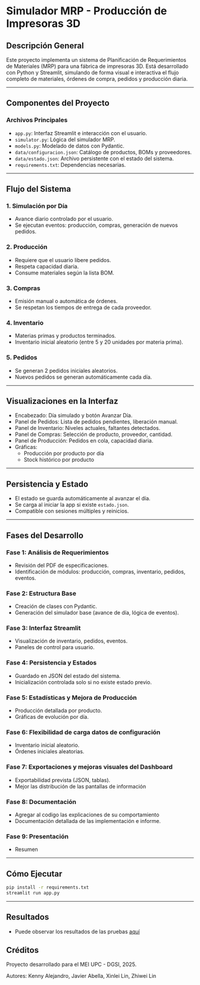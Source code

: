# Simulador MRP - Producción de Impresoras 3D

## Descripción General
Este proyecto implementa un sistema de Planificación de Requerimientos de Materiales (MRP) para una fábrica de impresoras 3D. Está desarrollado con Python y Streamlit, simulando de forma visual e interactiva el flujo completo de materiales, órdenes de compra, pedidos y producción diaria.

---

## Componentes del Proyecto

### Archivos Principales
- `app.py`: Interfaz Streamlit e interacción con el usuario.
- `simulator.py`: Lógica del simulador MRP.
- `models.py`: Modelado de datos con Pydantic.
- `data/configuracion.json`: Catálogo de productos, BOMs y proveedores.
- `data/estado.json`: Archivo persistente con el estado del sistema.
- `requirements.txt`: Dependencias necesarias.

---

## Flujo del Sistema

### 1. Simulación por Día
- Avance diario controlado por el usuario.
- Se ejecutan eventos: producción, compras, generación de nuevos pedidos.

### 2. Producción
- Requiere que el usuario libere pedidos.
- Respeta capacidad diaria.
- Consume materiales según la lista BOM.

### 3. Compras
- Emisión manual o automática de órdenes.
- Se respetan los tiempos de entrega de cada proveedor.

### 4. Inventario
- Materias primas y productos terminados.
- Inventario inicial aleatorio (entre 5 y 20 unidades por materia prima).

### 5. Pedidos
- Se generan 2 pedidos iniciales aleatorios.
- Nuevos pedidos se generan automáticamente cada día.

---

## Visualizaciones en la Interfaz
- Encabezado: Día simulado y botón Avanzar Día.
- Panel de Pedidos: Lista de pedidos pendientes, liberación manual.
- Panel de Inventario: Niveles actuales, faltantes detectados.
- Panel de Compras: Selección de producto, proveedor, cantidad.
- Panel de Producción: Pedidos en cola, capacidad diaria.
- Gráficas:
  - Producción por producto por día
  - Stock histórico por producto

---

## Persistencia y Estado
- El estado se guarda automáticamente al avanzar el día.
- Se carga al iniciar la app si existe `estado.json`.
- Compatible con sesiones múltiples y reinicios.

---

## Fases del Desarrollo

### Fase 1: Análisis de Requerimientos
- Revisión del PDF de especificaciones.
- Identificación de módulos: producción, compras, inventario, pedidos, eventos.

### Fase 2: Estructura Base
- Creación de clases con Pydantic.
- Generación del simulador base (avance de día, lógica de eventos).

### Fase 3: Interfaz Streamlit
- Visualización de inventario, pedidos, eventos.
- Paneles de control para usuario.

### Fase 4: Persistencia y Estados
- Guardado en JSON del estado del sistema.
- Inicialización controlada solo si no existe estado previo.

### Fase 5: Estadísticas y Mejora de Producción
- Producción detallada por producto.
- Gráficas de evolución por día.

### Fase 6: Flexibilidad de carga datos de configuración
- Inventario inicial aleatorio.
- Órdenes iniciales aleatorias.

### Fase 7: Exportaciones y mejoras visuales del Dashboard
- Exportabilidad prevista (JSON, tablas).
- Mejor las distribución de las pantallas de información

### Fase 8: Documentación 
- Agregar al codigo las explicaciones de su comportamiento
- Documentación detallada de las implementación e informe. 

### Fase 9: Presentación
- Resumen 
---

## Cómo Ejecutar
```bash
pip install -r requirements.txt
streamlit run app.py
```

---

## Resultados
- Puede observar los resultados de las pruebas [aquí](SimuladorProducciónImpresoras3D.pdf)

## Créditos
Proyecto desarrollado para el MEI UPC - DGSI, 2025.

Autores:  Kenny Alejandro, Javier Abella, Xinlei Lin, Zhiwei Lin



